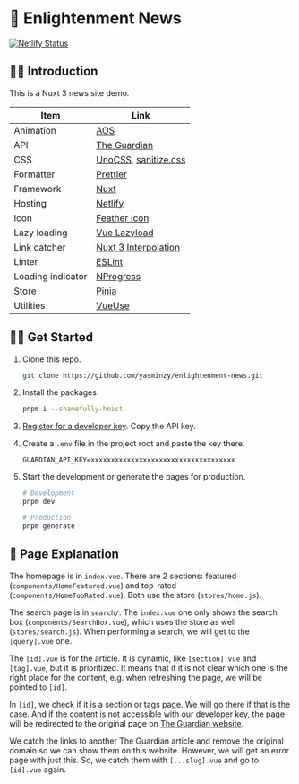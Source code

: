 # 📰 Enlightenment News

[![Netlify Status](https://api.netlify.com/api/v1/badges/e53bd9dd-bced-4727-99aa-125508586dfc/deploy-status)](https://app.netlify.com/sites/enlightenment/deploys)

## 🙋‍♀️ Introduction

This is a Nuxt 3 news site demo.

| Item              | Link                                                                                         |
| ----------------- | -------------------------------------------------------------------------------------------- |
| Animation         | [AOS](https://michalsnik.github.io/aos/)                                                     |
| API               | [The Guardian](https://open-platform.theguardian.com/)                                       |
| CSS               | [UnoCSS](https://unocss.antfu.me/), [sanitize.css](https://csstools.github.io/sanitize.css/) |
| Formatter         | [Prettier](https://prettier.io/)                                                             |
| Framework         | [Nuxt](https://v3.nuxtjs.org/)                                                               |
| Hosting           | [Netlify](https://www.netlify.com/)                                                          |
| Icon              | [Feather Icon](https://icones.js.org/collection/fe)                                          |
| Lazy loading      | [Vue Lazyload](https://github.com/hilongjw/vue-lazyload/tree/next)                       |
| Link catcher      | [Nuxt 3 Interpolation](https://github.com/daliborgogic/interpolation)                        |
| Linter            | [ESLint](https://eslint.org/)                                                                |
| Loading indicator | [NProgress](https://ricostacruz.com/nprogress/)                                              |
| Store             | [Pinia](https://pinia.vuejs.org/)                                                            |
| Utilities         | [VueUse](https://vueuse.org/)                                                                |

## 👩‍💻 Get Started

1. Clone this repo.

   ```bash
   git clone https://github.com/yasminzy/enlightenment-news.git
   ```

1. Install the packages.

   ```bash
   pnpm i --shamefully-hoist
   ```

1. [Register for a developer key](https://bonobo.capi.gutools.co.uk/register/developer). Copy the API key.

1. Create a `.env` file in the project root and paste the key there.

   ```env
   GUARDIAN_API_KEY=xxxxxxxxxxxxxxxxxxxxxxxxxxxxxxxxxxxx
   ```

1. Start the development or generate the pages for production.

   ```bash
   # Development
   pnpm dev

   # Production
   pnpm generate
   ```

## 📁 Page Explanation

The homepage is in `index.vue`. There are 2 sections: featured (`components/HomeFeatured.vue`) and top-rated (`components/HomeTopRated.vue`). Both use the store (`stores/home.js`).

The search page is in `search/`. The `index.vue` one only shows the search box (`components/SearchBox.vue`), which uses the store as well (`stores/search.js`). When performing a search, we will get to the `[query].vue` one.

The `[id].vue` is for the article. It is dynamic, like `[section].vue` and `[tag].vue`, but it is prioritized. It means that if it is not clear which one is the right place for the content, e.g. when refreshing the page, we will be pointed to `[id]`.

In `[id]`, we check if it is a section or tags page. We will go there if that is the case. And if the content is not accessible with our developer key, the page will be redirected to the original page on [The Guardian website](https://www.theguardian.com/us).

We catch the links to another The Guardian article and remove the original domain so we can show them on this website. However, we will get an error page with just this. So, we catch them with `[...slug].vue` and go to `[id].vue` again.
